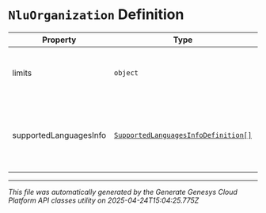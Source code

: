 # `NluOrganization` Definition

| Property | Type | Required | Description |
|----------|------|----------|-------------|
| limits | `object` | No | The NLU limits defined for this Organization |
| supportedLanguagesInfo | [`SupportedLanguagesInfoDefinition[]`](supportedlanguagesinfodefinition-definition.md) | No | The list of Supported features for each languages for this Organization |

---

*This file was automatically generated by the Generate Genesys Cloud Platform API classes utility on 2025-04-24T15:04:25.775Z*